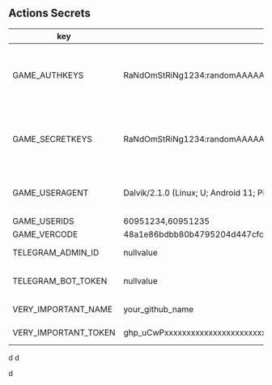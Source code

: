 ## Actions Secrets
| key                  | value                                                                 | description                                 |
|----------------------|-----------------------------------------------------------------------|---------------------------------------------|
| GAME_AUTHKEYS        | RaNdOmStRiNg1234:randomAAAAA=         | Accounts that need to sign in, multiple accounts separated by a comma |
| GAME_SECRETKEYS      | RaNdOmStRiNg1234:randomAAAAA=           | Corresponding passwords, multiple accounts are separated by a comma |
| GAME_USERAGENT       | Dalvik/2.1.0 (Linux; U; Android 11; Pixel 5 Build/RD1A.201105.003.A1) | Fake UA, fill in nullvalue to use default value |
| GAME_USERIDS         | 60951234,60951235                                                     | Account ID                                      |
| GAME_VERCODE         | 48a1e86bdbb80b4795204d447cfc073ce21b132a5bd5b096cb919830b1d3b93e      | <- Copy this                                 |
| TELEGRAM_ADMIN_ID    | nullvalue                                                             | Telegram ID, null if not used  |
| TELEGRAM_BOT_TOKEN   | nullvalue                                                             | Telegram bot token, null if not used    |
| VERY_IMPORTANT_NAME  | your_github_name                                                      | Github username                           |
| VERY_IMPORTANT_TOKEN | ghp_uCwPxxxxxxxxxxxxxxxxxxxxxxxxxxxxxxxx                              | Github access token                    |

d
d

d
